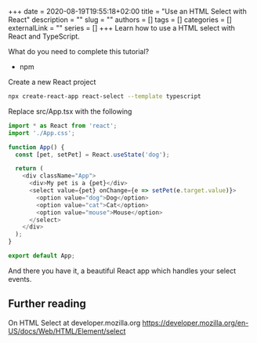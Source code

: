 +++
date = 2020-08-19T19:55:18+02:00
title = "Use an HTML Select with React"
description = ""
slug = ""
authors = []
tags = []
categories = []
externalLink = ""
series = []
+++
Learn how to use a HTML select with React and TypeScript.

What do you need to complete this tutorial?
* npm

Create a new React project

```bash
npx create-react-app react-select --template typescript
```

Replace src/App.tsx with the following

```typescript jsx
import * as React from 'react';
import './App.css';

function App() {
  const [pet, setPet] = React.useState('dog');

  return (
    <div className="App">
      <div>My pet is a {pet}</div>
      <select value={pet} onChange={e => setPet(e.target.value)}>
        <option value="dog">Dog</option>
        <option value="cat">Cat</option>
        <option value="mouse">Mouse</option>
      </select>
    </div>
  );
}

export default App;
```

And there you have it, a beautiful React app which handles your select events.

## Further reading

On HTML Select at developer.mozilla.org <https://developer.mozilla.org/en-US/docs/Web/HTML/Element/select>
